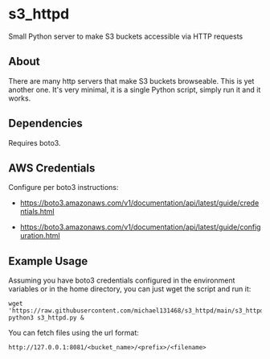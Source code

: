 # s3_httpd
Small Python server to make S3 buckets accessible via HTTP requests

## About

There are many http servers that make S3 buckets browseable. This is yet another
one. It's very minimal, it is a single Python script, simply run it and it works.

## Dependencies

Requires boto3.

## AWS Credentials

Configure per boto3 instructions: 

- https://boto3.amazonaws.com/v1/documentation/api/latest/guide/credentials.html

- https://boto3.amazonaws.com/v1/documentation/api/latest/guide/configuration.html

## Example Usage

Assuming you have boto3 credentials configured in the environment variables or in the
home directory, you can just wget the script and run it:

```
wget 'https://raw.githubusercontent.com/michael131468/s3_httpd/main/s3_httpd.py'
python3 s3_httpd.py &
```

You can fetch files using the url format:

```
http://127.0.0.1:8081/<bucket_name>/<prefix>/<filename>
```
